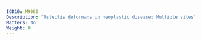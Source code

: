```yaml
---
ICD10: M9060
Description: "Osteitis deformans in neoplastic disease: Multiple sites"
Matters: No
Weight: 0
---
```


